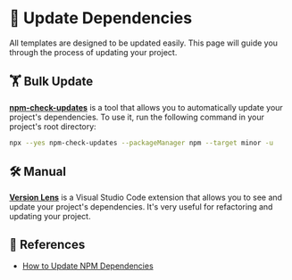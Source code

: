 # 🔄 Update Dependencies

All templates are designed to be updated easily. This page will guide you through the process of updating your project.

## 🏋️ Bulk Update

**[npm-check-updates](https://github.com/raineorshine/npm-check-updates)** is a tool that allows you to automatically update your project's dependencies. To use it, run the following command in your project's root directory:

```bash
npx --yes npm-check-updates --packageManager npm --target minor -u
```

## 🛠 Manual

**[Version Lens](https://marketplace.visualstudio.com/items?itemName=pflannery.vscode-versionlens)** is a Visual Studio Code extension that allows you to see and update your project's dependencies. It's very useful for refactoring and updating your project.

## 🔗 References

- [How to Update NPM Dependencies](https://www.freecodecamp.org/news/how-to-update-npm-dependencies/)
